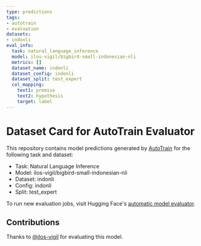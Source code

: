 ```yaml
---
type: predictions
tags:
- autotrain
- evaluation
datasets:
- indonli
eval_info:
  task: natural_language_inference
  model: ilos-vigil/bigbird-small-indonesian-nli
  metrics: []
  dataset_name: indonli
  dataset_config: indonli
  dataset_split: test_expert
  col_mapping:
    text1: premise
    text2: hypothesis
    target: label
---
```

# Dataset Card for AutoTrain Evaluator

This repository contains model predictions generated by [AutoTrain](https://huggingface.co/autotrain) for the following task and dataset:

* Task: Natural Language Inference
* Model: ilos-vigil/bigbird-small-indonesian-nli
* Dataset: indonli
* Config: indonli
* Split: test_expert

To run new evaluation jobs, visit Hugging Face's [automatic model evaluator](https://huggingface.co/spaces/autoevaluate/model-evaluator).

## Contributions

Thanks to [@ilos-vigil](https://huggingface.co/ilos-vigil) for evaluating this model.